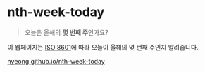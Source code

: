 # nth-week-today

> 오늘은 올해의 **몇 번째 주**인가요?

이 웹페이지는 [ISO 8601](https://en.wikipedia.org/wiki/ISO_week_date)에 따라 오늘이 올해의 몇 번째 주인지 알려줍니다.

[nyeong.github.io/nth-week-today](https://nyeong.github.io/nth-week-today)